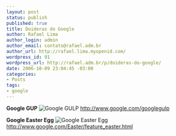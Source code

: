 ```yaml
--- 
layout: post
status: publish
published: true
title: Doideras do Google
author: Rafael Lima
author_login: admin
author_email: contato@rafael.adm.br
author_url: http://rafael.lima.myopenid.com/
wordpress_id: 91
wordpress_url: http://rafael.adm.br/p/doideras-do-google/
date: 2006-10-09 23:04:45 -03:00
categories: 
- Posts
tags: 
- google
---
```

<strong>Google GUP</strong>
<img id="image89" src="http://rafael.adm.br/wp-content/uploads/2006/10/googlegulp.png" alt="Google GULP" />
<a href="http://www.google.com/googlegulp">http://www.google.com/googlegulp</a>

<strong>Google Easter Egg</strong>
<img id="image90" src="http://rafael.adm.br/wp-content/uploads/2006/10/google-easter.png" alt="Google Easter Egg" />
<a href="http://www.google.com/Easter/feature_easter.html">http://www.google.com/Easter/feature_easter.html</a>
